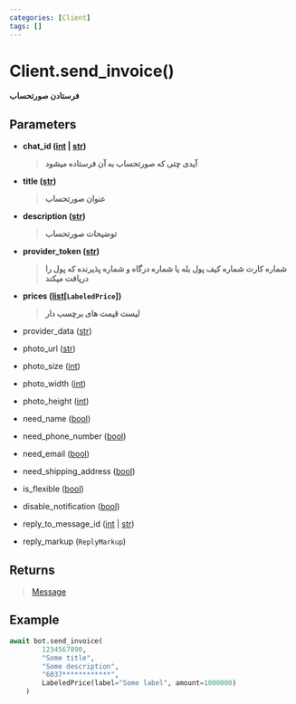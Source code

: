 ```yaml
---
categories: [Client]
tags: []
---
```


<h1>Client.<strong>send_invoice()</strong></h1>

<p align="left" dir="rtl"><strong>فرستادن صورتحساب</strong></p>

<h2>Parameters</h2>

<ul>
<li><strong>chat_id (<a href="https://docs.python.org/3/library/functions.html#int">int</a> | <a href="https://docs.python.org/3/library/stdtypes.html#str">str</a>)</strong><blockquote dir="rtl">
<p><strong>آیدی چتی که صورتحساب به آن فرستاده میشود</strong></p>
</blockquote>
</li>
</ul>
<ul>
<li><strong>title (<a href="https://docs.python.org/3/library/stdtypes.html#str">str</a>)</strong><blockquote dir="rtl">
<p><strong>عنوان صورتحساب</strong></p>
</blockquote>
</li>
</ul>
<ul>
<li><strong>description (<a href="https://docs.python.org/3/library/stdtypes.html#str">str</a>)</strong><blockquote dir="rtl">
<p><strong>توضیحات صورتحساب</strong></p>
</blockquote>
</li>
</ul>
<ul>
<li><strong>provider_token (<a href="https://docs.python.org/3/library/stdtypes.html#str">str</a>)</strong><blockquote dir="rtl">
<p><strong>شماره کارت شماره کیف پول بله یا شماره درگاه و شماره پذیرنده که پول را دریافت میکند</strong></p>
</blockquote>
</li>
</ul>
<ul>
<li><strong>prices (<a href="https://docs.python.org/3/library/stdtypes.html#list">list</a>[<code>LabeledPrice</code>])</strong><blockquote dir="rtl">
<p><strong>لیست قیمت های برچسب دار</strong></p>
</blockquote>
</li>
</ul>
<ul>
<li>provider_data (<a href="https://docs.python.org/3/library/stdtypes.html#str">str</a>)<blockquote dir="rtl"></blockquote>
</li>
</ul>
<ul>
<li>photo_url (<a href="https://docs.python.org/3/library/stdtypes.html#str">str</a>)<blockquote dir="rtl"></blockquote>
</li>
</ul>
<ul>
<li>photo_size (<a href="https://docs.python.org/3/library/functions.html#int">int</a>)<blockquote dir="rtl"></blockquote>
</li>
</ul>
<ul>
<li>photo_width (<a href="https://docs.python.org/3/library/functions.html#int">int</a>)<blockquote dir="rtl"></blockquote>
</li>
</ul>
<ul>
<li>photo_height (<a href="https://docs.python.org/3/library/functions.html#int">int</a>)<blockquote dir="rtl"></blockquote>
</li>
</ul>
<ul>
<li>need_name (<a href="https://docs.python.org/3/library/functions.html#bool">bool</a>)<blockquote dir="rtl"></blockquote>
</li>
</ul>
<ul>
<li>need_phone_number (<a href="https://docs.python.org/3/library/functions.html#bool">bool</a>)<blockquote dir="rtl"></blockquote>
</li>
</ul>
<ul>
<li>need_email (<a href="https://docs.python.org/3/library/functions.html#bool">bool</a>)<blockquote dir="rtl"></blockquote>
</li>
</ul>
<ul>
<li>need_shipping_address (<a href="https://docs.python.org/3/library/functions.html#bool">bool</a>)<blockquote dir="rtl"></blockquote>
</li>
</ul>
<ul>
<li>is_flexible (<a href="https://docs.python.org/3/library/functions.html#bool">bool</a>)<blockquote dir="rtl"></blockquote>
</li>
</ul>
<ul>
<li>disable_notification (<a href="https://docs.python.org/3/library/functions.html#bool">bool</a>)<blockquote dir="rtl"></blockquote>
</li>
</ul>
<ul>
<li>reply_to_message_id (<a href="https://docs.python.org/3/library/functions.html#int">int</a> | <a href="https://docs.python.org/3/library/stdtypes.html#str">str</a>)<blockquote dir="rtl"></blockquote>
</li>
</ul>
<ul>
<li>reply_markup (<code>ReplyMarkup</code>)<blockquote dir="rtl"></blockquote>
</li>
</ul>

<h2>Returns</h2>

<blockquote>
<p><a href="./message">Message</a></p>
</blockquote>

<h2>Example</h2>

```python
await bot.send_invoice(
        1234567890,
        "Some title",
        "Some description",
        "6037************",
        LabeledPrice(label="Some label", amount=1000000)
    )
```